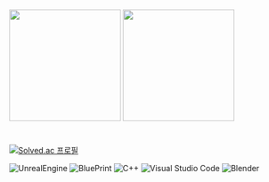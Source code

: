 #
<p>
  <img height="200em" src="https://github-readme-stats.vercel.app/api?username=kwhproject&show_icons=true&theme=radical">
  <img height="200em" src="https://github-readme-stats.vercel.app/api/top-langs/?username=kwhproject&show_icons=true&theme=radical">
</p>

#

[![Solved.ac 프로필](http://mazassumnida.wtf/api/v2/generate_badge?boj=kwhproject)](https://solved.ac/kwhproject)

![UnrealEngine](https://img.shields.io/badge/Unreal%20Engine-ffffff.svg?&style=for-the-badge&logo=UnrealEngine&logoColor=black)
![BluePrint](https://img.shields.io/badge/BluePrint-137cBD.svg?&style=for-the-badge&logo=Blueprint&logoColor=white)
![C++](https://img.shields.io/badge/C++-00599C.svg?&style=for-the-badge&logo=CPLUSPLUS&logoColor=black)
![Visual Studio Code](https://img.shields.io/badge/Visual%20Studio%20Code-007ACC.svg?&style=for-the-badge&logo=Visual%20Studio%20Code&logoColor=white)
![Blender](https://img.shields.io/badge/Blender-E87D0D.svg?&style=for-the-badge&logo=BLENDER&logoColor=black)

<!--
**kwhproject/kwhproject** is a ✨ _special_ ✨ repository because its `README.md` (this file) appears on your GitHub profile.

Here are some ideas to get you started:

- 🔭 I’m currently working on ...
- 🌱 I’m currently learning ...
- 👯 I’m looking to collaborate on ...
- 🤔 I’m looking for help with ...
- 💬 Ask me about ...
- 📫 How to reach me: ...
- 😄 Pronouns: ...
- ⚡ Fun fact: ...
-->
